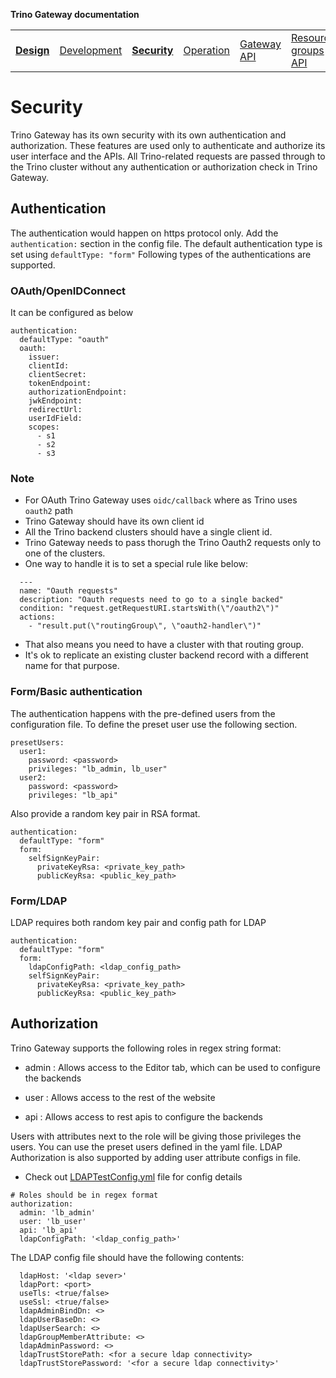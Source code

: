 **Trino Gateway documentation**

<table>
  <tr>
    <td><b><a href="design.md">Design</a></b></td>
    <td><a href="development.md">Development</a></td>
    <td><b><a href="security.md">Security</a></b></td>
    <td><a href="operation.md">Operation</a></td>
    <td><a href="gateway-api.md">Gateway API</a></td>
    <td><a href="resource-groups-api.md">Resource groups API</a></td>
    <td><a href="routing-rules.md">Routing rules</a></td>
    <td><a href="references.md">References</a></td>
    <td><a href="release-notes.md">Release notes</a></td>
  </tr>
</table>

# Security

Trino Gateway has its own security with its own authentication and authorization.
These features are used only to authenticate and authorize its user interface and
the APIs. All Trino-related requests are passed through to the Trino cluster
without any authentication or authorization check in Trino Gateway.

## Authentication

The authentication would happen on https protocol only. Add the
`authentication:` section in the config file. The default authentication type is
set using `defaultType: "form"` Following types of the authentications are
supported.

### OAuth/OpenIDConnect

It can be configured as below

```
authentication:
  defaultType: "oauth"
  oauth:
    issuer:
    clientId:
    clientSecret:
    tokenEndpoint:
    authorizationEndpoint:
    jwkEndpoint:
    redirectUrl:
    userIdField:
    scopes:
      - s1
      - s2
      - s3
```

### Note

- For OAuth Trino Gateway uses `oidc/callback` where as Trino uses `oauth2` path
- Trino Gateway should have its own client id
- All the Trino backend clusters should have a single client id.
- Trino Gateway needs to pass thorugh the Trino Oauth2 requests only to one of the clusters.
- One way to handle it is to set a special rule like below:
```
  ---
  name: "Oauth requests"
  description: "Oauth requests need to go to a single backed"
  condition: "request.getRequestURI.startsWith(\"/oauth2\")"
  actions:
    - "result.put(\"routingGroup\", \"oauth2-handler\")"
```
- That also means you need to have a cluster with that routing group.
- It's ok to replicate an existing cluster backend record with a different name for that purpose.

### Form/Basic authentication

The authentication happens with the pre-defined users from the configuration
file. To define the preset user use the following section.

```
presetUsers:
  user1:
    password: <password>
    privileges: "lb_admin, lb_user"
  user2:
    password: <password>
    privileges: "lb_api"
```

Also provide a random key pair in RSA format.

```
authentication:
  defaultType: "form"
  form:
    selfSignKeyPair:
      privateKeyRsa: <private_key_path>
      publicKeyRsa: <public_key_path>
```

### Form/LDAP

LDAP requires both random key pair and config path for LDAP

```
authentication:
  defaultType: "form"
  form:
    ldapConfigPath: <ldap_config_path>
    selfSignKeyPair:
      privateKeyRsa: <private_key_path>
      publicKeyRsa: <public_key_path>
```


## Authorization

Trino Gateway supports the following roles in regex string format:

- admin : Allows access to the Editor tab, which can be used to configure the
  backends

- user : Allows access to the rest of the website

- api : Allows access to rest apis to configure the backends

Users with attributes next to the role will be giving those privileges the
users. You can use the preset users defined in the yaml file. 
LDAP Authorization is also supported by adding user attribute configs in file.

- Check out [LDAPTestConfig.yml](https://github.com/trinodb/trino-gateway/blob/main/gateway-ha/src/test/resources/auth/ldapTestConfig.yml) file for config details

```
# Roles should be in regex format
authorization:
  admin: 'lb_admin'
  user: 'lb_user'
  api: 'lb_api'
  ldapConfigPath: '<ldap_config_path>'
```

The LDAP config file should have the following contents:

```
  ldapHost: '<ldap sever>'
  ldapPort: <port>
  useTls: <true/false>
  useSsl: <true/false>
  ldapAdminBindDn: <>
  ldapUserBaseDn: <>
  ldapUserSearch: <>
  ldapGroupMemberAttribute: <>
  ldapAdminPassword: <>
  ldapTrustStorePath: <for a secure ldap connectivity>
  ldapTrustStorePassword: '<for a secure ldap connectivity>'
```

